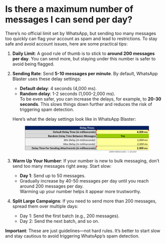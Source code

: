 # Is there a maximum number of messages I can send per day?

There’s no official limit set by WhatsApp, but sending too many messages too quickly can flag your account as spam and lead to restrictions. To stay safe and avoid account issues, here are some practical tips:

1. **Daily Limit**: A good rule of thumb is to stick to **around 200 messages per day**. You can send more, but staying under this number is safer to avoid being flagged.
2.  **Sending Rate**: Send **5-10 messages per minute**. By default, WhatsApp Blaster uses these delay settings:

    * **Default delay**: 4 seconds (4,000 ms).
    * **Random delay**: 1-2 seconds (1,000-2,000 ms).\
      To be even safer, you can increase the delays, for example, to **20-30 seconds**. This slows things down further and reduces the risk of triggering spam detection.

    Here’s what the delay settings look like in WhatsApp Blaster:

    <figure><img src="../.gitbook/assets/image (1) (1) (1).png" alt=""><figcaption></figcaption></figure>
3. **Warm Up Your Number**: If your number is new to bulk messaging, don’t send too many messages right away. Start slow:
   * **Day 1**: Send up to 50 messages.
   * Gradually increase by 40-50 messages per day until you reach around 200 messages per day.\
     Warming up your number helps it appear more trustworthy.
4. **Split Large Campaigns**: If you need to send more than 200 messages, spread them over multiple days:
   * Day 1: Send the first batch (e.g., 200 messages).
   * Day 2: Send the next batch, and so on.

**Important**: These are just guidelines—not hard rules. It’s better to start slow and stay cautious to avoid triggering WhatsApp’s spam detection.
